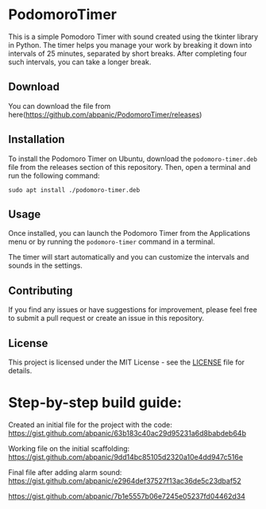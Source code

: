 # PodomoroTimer

This is a simple Pomodoro Timer with sound created using the tkinter library in Python. The timer helps you manage your work by breaking it down into intervals of 25 minutes, separated by short breaks. After completing four such intervals, you can take a longer break.

## Download
You can download the file from here(https://github.com/abpanic/PodomoroTimer/releases)

## Installation

To install the Podomoro Timer on Ubuntu, download the `podomoro-timer.deb` file from the releases section of this repository. Then, open a terminal and run the following command:

```
sudo apt install ./podomoro-timer.deb
```

## Usage

Once installed, you can launch the Podomoro Timer from the Applications menu or by running the `podomoro-timer` command in a terminal. 

The timer will start automatically and you can customize the intervals and sounds in the settings. 

## Contributing

If you find any issues or have suggestions for improvement, please feel free to submit a pull request or create an issue in this repository.

## License

This project is licensed under the MIT License - see the [LICENSE](LICENSE) file for details.


# Step-by-step build guide:

Created an initial file for the project with the code: https://gist.github.com/abpanic/63b183c40ac29d95231a6d8babdeb64b

Working file on the initial scaffolding: https://gist.github.com/abpanic/9dd14bc85105d2320a10e4dd947c516e

Final file after adding alarm sound: https://gist.github.com/abpanic/e2964def37527f13ac36de5c23dbaf52

https://gist.github.com/abpanic/7b1e5557b06e7245e05237fd04462d34

